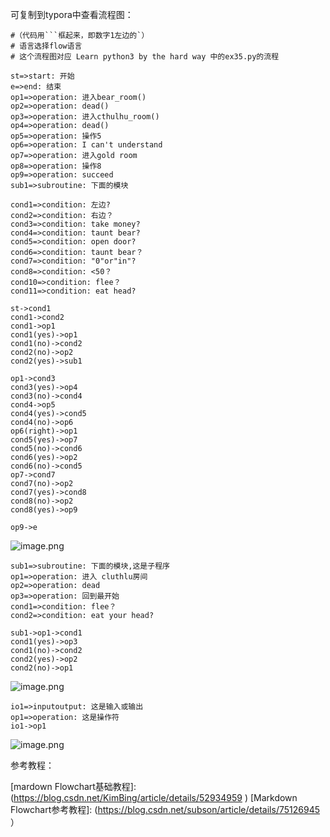 可复制到typora中查看流程图：
``` 
#（代码用```框起来，即数字1左边的`）
# 语言选择flow语言
# 这个流程图对应 Learn python3 by the hard way 中的ex35.py的流程

st=>start: 开始
e=>end: 结束
op1=>operation: 进入bear_room()
op2=>operation: dead()
op3=>operation: 进入cthulhu_room()
op4=>operation: dead()
op5=>operation: 操作5
op6=>operation: I can't understand
op7=>operation: 进入gold room
op8=>operation: 操作8
op9=>operation: succeed
sub1=>subroutine: 下面的模块

cond1=>condition: 左边?
cond2=>condition: 右边？
cond3=>condition: take money?
cond4=>condition: taunt bear?
cond5=>condition: open door?
cond6=>condition: taunt bear？
cond7=>condition: "0"or"in"?
cond8=>condition: <50？
cond10=>condition: flee？
cond11=>condition: eat head?

st->cond1
cond1->cond2
cond1->op1
cond1(yes)->op1
cond1(no)->cond2
cond2(no)->op2
cond2(yes)->sub1

op1->cond3
cond3(yes)->op4
cond3(no)->cond4
cond4->op5
cond4(yes)->cond5
cond4(no)->op6
op6(right)->op1
cond5(yes)->op7
cond5(no)->cond6
cond6(yes)->op2
cond6(no)->cond5
op7->cond7
cond7(no)->op2
cond7(yes)->cond8
cond8(no)->op2
cond8(yes)->op9

op9->e
```
![image.png](https://upload-images.jianshu.io/upload_images/197369-fdfb9ab51074501c.png?imageMogr2/auto-orient/strip%7CimageView2/2/w/1240)


```
sub1=>subroutine: 下面的模块,这是子程序
op1=>operation: 进入 cluthlu房间
op2=>operation: dead
op3=>operation: 回到最开始
cond1=>condition: flee？
cond2=>condition: eat your head?

sub1->op1->cond1
cond1(yes)->op3
cond1(no)->cond2
cond2(yes)->op2
cond2(no)->op1
```
![image.png](https://upload-images.jianshu.io/upload_images/197369-b8914f0277bbfc09.png?imageMogr2/auto-orient/strip%7CimageView2/2/w/1240)

``` 
io1=>inputoutput: 这是输入或输出
op1=>operation: 这是操作符
io1->op1
```
![image.png](https://upload-images.jianshu.io/upload_images/197369-1ca67e73a656a20d.png?imageMogr2/auto-orient/strip%7CimageView2/2/w/1240)


参考教程：

[mardown Flowchart基础教程]: (https://blog.csdn.net/KimBing/article/details/52934959 )
[Markdown Flowchart参考教程]: (https://blog.csdn.net/subson/article/details/75126945 ）
